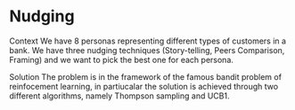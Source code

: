 # Nudging
Context
We have 8 personas representing different types of customers in a bank. We have three nudging techniques (Story-telling, Peers Comparison, Framing) and we want to pick the best one for each persona.

Solution
The problem is in the framework of the famous bandit problem of reinfocement learning, in partiucalar the solution is achieved through two different algorithms, namely Thompson sampling and UCB1.
